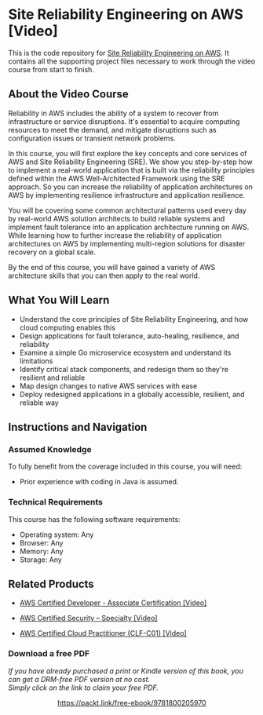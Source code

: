 # Site Reliability Engineering on AWS [Video]
This is the code repository for [Site Reliability Engineering on AWS](https://www.packtpub.com/cloud-networking/site-reliability-engineering-on-aws-video). It contains all the supporting project files necessary to work through the video course from start to finish.
## About the Video Course
Reliability in AWS includes the ability of a system to recover from infrastructure or service disruptions. It's essential to acquire computing resources to meet the demand, and mitigate disruptions such as configuration issues or transient network problems.

In this course, you will first explore the key concepts and core services of AWS and Site Reliability Engineering (SRE). We show you step-by-step how to implement a real-world application that is built via the reliability principles defined within the AWS Well-Architected Framework using the SRE approach. So you can increase the reliability of application architectures on AWS by implementing resilience infrastructure and application resilience.

You will be covering some common architectural patterns used every day by real-world AWS solution architects to build reliable systems and implement fault tolerance into an application architecture running on AWS. While learning how to further increase the reliability of application architectures on AWS by implementing multi-region solutions for disaster recovery on a global scale.

By the end of this course, you will have gained a variety of AWS architecture skills that you can then apply to the real world.

<H2>What You Will Learn</H2>
<DIV class=book-info-will-learn-text>
<UL>
<LI>Understand the core principles of Site Reliability Engineering, and how cloud computing enables this
<LI>Design applications for fault tolerance, auto-healing, resilience, and reliability
<LI>Examine a simple Go microservice ecosystem and understand its limitations
<LI>Identify critical stack components, and redesign them so they're resilient and reliable
<LI>Map design changes to native AWS services with ease
<LI>Deploy redesigned applications in a globally accessible, resilient, and reliable way	</LI></UL></DIV>

## Instructions and Navigation
### Assumed Knowledge
To fully benefit from the coverage included in this course, you will need:<br/>
<UL>
<LI>Prior experience with coding in Java is assumed.</LI></UL>

### Technical Requirements
This course has the following software requirements:<br/>
<UL><LI>Operating system: Any
<LI>Browser: Any
<LI>Memory:  Any
<LI>Storage: Any</LI></UL>

## Related Products
* [AWS Certified Developer - Associate Certification [Video]](https://www.packtpub.com/virtualization-and-cloud/aws-certified-developer-associate-certification-video)

* [AWS Certified Security – Specialty [Video]](https://www.packtpub.com/cloud-networking/aws-certified-security-specialty-video)

* [AWS Certified Cloud Practitioner (CLF-C01) [Video]](https://www.packtpub.com/cloud-networking/aws-certified-cloud-practitioner-clf-c01-video)

### Download a free PDF

 <i>If you have already purchased a print or Kindle version of this book, you can get a DRM-free PDF version at no cost.<br>Simply click on the link to claim your free PDF.</i>
<p align="center"> <a href="https://packt.link/free-ebook/9781800205970">https://packt.link/free-ebook/9781800205970 </a> </p>